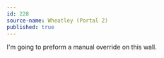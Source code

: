 ```yaml
---
id: 228
source-name: Wheatley (Portal 2)
published: true
---
```


<p>I'm going to preform a manual override on this wall.</p>


